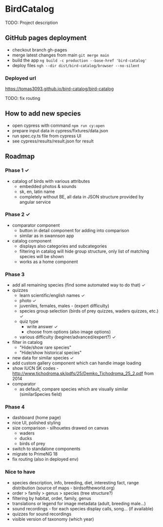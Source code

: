 # BirdCatalog

TODO: Project description

## GitHub pages deployment

- checkout branch gh-pages
- merge latest changes from main `git merge main`
- build the app `ng build -c production --base-href 'bird-catalog'`
- deploy files `ngh --dir dist/bird-catalog/browser --no-silent`

### Deployed url

https://tomas3093.github.io/bird-catalog/bird-catalog

TODO: fix routing

## How to add new species

- open cypress with command `npm run cy:open`
- prepare input data in cypress/fixtures/data.json
- run spec.cy.ts file from cypress UI
- see cypress/results/result.json for result

## Roadmap

### Phase 1 ✓

- catalog of birds with various attributes
  - embedded photos & sounds
  - sk, en, latin name
  - completely without BE, all data in JSON structure provided by angular service

### Phase 2 ✓

- comparator component
  - button in detail component for adding into comparison
  - similar as in swannson app
- catalog component
  - displays also categories and subcategories
  - filtering in catalog will hide group structure, only list of matching species will be shown
  - works as a home component

### Phase 3

- add all remaining species (find some automated way to do that) ✓
- quizzes
  - learn scientific/english names ✓
  - photo ✓
  - juveniles, females, males - (expert difficulty)
  - species group selection (birds of prey quizzes, waders quizzes, etc.) ✓
  - quiz type
    - write answer ✓
    - choose from options (also image options)
  - various difficulty (beginer/advanced/expert?) ✓
- filter in catalog
  - "Hide/show rare species"
  - "Hide/show historical species"
- new data for similar species ✓
- add custom gallery component which can handle image loading
- show IUCN SK codes - http://www.tichodroma.sk/pdfs/25/Demko_Tichodroma_25_2.pdf from 2014
- comparator
  - as default, compare species which are visually similar (similarSpecies field)

### Phase 4

- dashboard (home page)
- nice UI, polished styling
- size comparison - silhouetes drawed on canvas
  - waders
  - ducks
  - birds of prey
- switch to standalone components
- migrate to PrimeNG 18
- fix routing (also in deployed env)

### Nice to have

- species description, info, breeding, diet, interesting fact, range distribution (source of maps - birdsoftheworld.org)
- order > family > genus > species (tree structure?)
- filtering by habitat, order, family, genus
- translations or legend for image metadata (adult, breeding male...)
- sound recordings - for each species display calls, song... (if available)
- quizzes for sound recordings
- visible version of taxonomy (which year)
